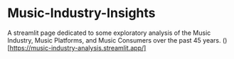 # Music-Industry-Insights
A streamlit page dedicated to some exploratory analysis of the Music Industry, Music Platforms, and Music Consumers over the past 45 years.
()[https://music-industry-analysis.streamlit.app/]
